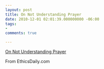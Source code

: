 ```yaml
---
layout: post
title: On Not Understanding Prayer
date: 2010-12-01 02:01:39.000000000 -06:00
tags:
- 
comments: true

---
```

<p><a href="http://www.ethicsdaily.com/news.php?viewStory=17082">On Not Understanding Prayer</a>
<div class="link_description">
<p>From EthicsDaily.com</p>
</div>
